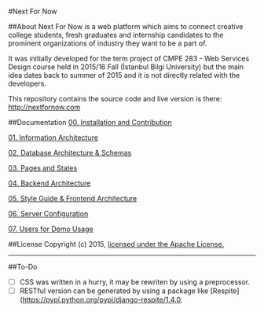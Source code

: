 #Next For Now

##About
Next For Now is a web platform which aims to connect creative college students, fresh graduates and internship candidates to the prominent organizations of industry they want to be a part of.

It was initially developed for the term project of CMPE 283 - Web Services Design course held in 2015/16 Fall (İstanbul Bilgi University) but the main idea dates back to summer of 2015 and it is not directly related with the developers.

This repository contains the source code and live version is there: http://nextfornow.com

##Documentation
[00. Installation and Contribution](docs/0_installation_and_contribution.md)

[01. Information Architecture](docs/1_information_architecture.md)

[02. Database Architecture & Schemas](docs/2_database_architecture.md)

[03. Pages and States](docs/3_pages_and_states.md)

[04. Backend Architecture](docs/4_backend_architecture.md)

[05. Style Guide & Frontend Architecture](docs/5_frontend_architecture.md)

[06. Server Configuration](docs/6_server_configuration.md)

[07. Users for Demo Usage](docs/7_dummy_demo.md)

##License
Copyright (c) 2015, [licensed under the Apache License.](LICENSE)

---

##To-Do
- [ ] CSS was written in a hurry, it may be rewriten by using a preprocessor.
- [ ] RESTful version can be generated by using a package like [Respite](https://pypi.python.org/pypi/django-respite/1.4.0.
